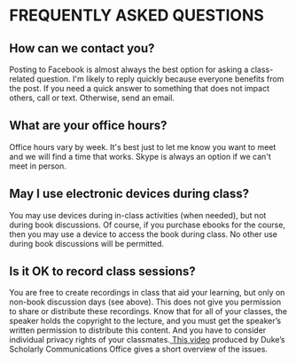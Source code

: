 # FREQUENTLY ASKED QUESTIONS

## How can we contact you?

Posting to Facebook is almost always the best option for asking a class-related question. I'm likely to reply quickly because everyone benefits from the post. If you need a quick answer to something that does not impact others, call or text. Otherwise, send an email.

## What are your office hours?

Office hours vary by week. It's best just to let me know you want to meet and we will find a time that works. Skype is always an option if we can't meet in person.

## May I use electronic devices during class?

You may use devices during in-class activities (when needed), but not during book discussions. Of course, if you purchase ebooks for the course, then you may use a device to access the book during class. No other use during book discussions will be permitted.

## Is it OK to record class sessions?

You are free to create recordings in class that aid your learning, but only on non-book discussion days (see above). This does not give you permission to share or distribute these recordings. Know that for all of your classes, the speaker holds the copyright to the lecture, and you must get the speaker’s written permission to distribute this content. And you have to consider individual privacy rights of your classmates.[ This video](http://www.youtube.com/watch?v=IbA7AGOTlCg) produced by Duke’s Scholarly Communications Office gives a short overview of the issues. 
